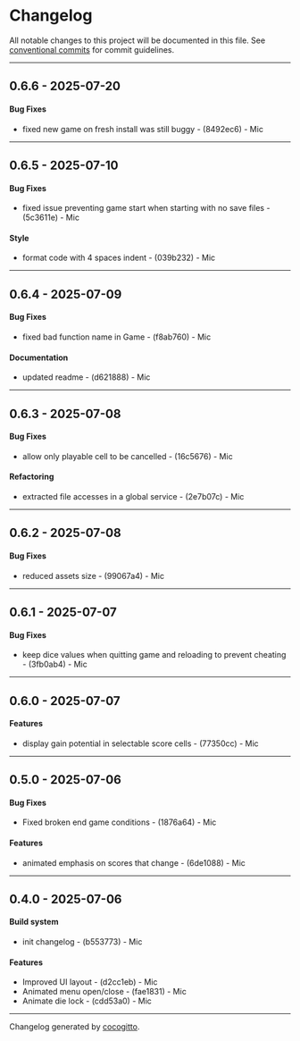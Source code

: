 # Changelog
All notable changes to this project will be documented in this file. See [conventional commits](https://www.conventionalcommits.org/) for commit guidelines.

- - -
## 0.6.6 - 2025-07-20
#### Bug Fixes
- fixed new game on fresh install was still buggy - (8492ec6) - Mic

- - -

## 0.6.5 - 2025-07-10
#### Bug Fixes
- fixed issue preventing game start when starting with no save files - (5c3611e) - Mic
#### Style
- format code with 4 spaces indent - (039b232) - Mic

- - -

## 0.6.4 - 2025-07-09
#### Bug Fixes
- fixed bad function name in Game - (f8ab760) - Mic
#### Documentation
- updated readme - (d621888) - Mic

- - -

## 0.6.3 - 2025-07-08
#### Bug Fixes
- allow only playable cell to be cancelled - (16c5676) - Mic
#### Refactoring
- extracted file accesses in a global service - (2e7b07c) - Mic

- - -

## 0.6.2 - 2025-07-08
#### Bug Fixes
- reduced assets size - (99067a4) - Mic

- - -

## 0.6.1 - 2025-07-07
#### Bug Fixes
- keep dice values when quitting game and reloading to prevent cheating - (3fb0ab4) - Mic

- - -

## 0.6.0 - 2025-07-07
#### Features
- display gain potential in selectable score cells - (77350cc) - Mic

- - -

## 0.5.0 - 2025-07-06
#### Bug Fixes
- Fixed broken end game conditions - (1876a64) - Mic
#### Features
- animated emphasis on scores that change - (6de1088) - Mic

- - -

## 0.4.0 - 2025-07-06
#### Build system
- init changelog - (b553773) - Mic
#### Features
- Improved UI layout - (d2cc1eb) - Mic
- Animated menu open/close - (fae1831) - Mic
- Animate die lock - (cdd53a0) - Mic

- - -

Changelog generated by [cocogitto](https://github.com/cocogitto/cocogitto).